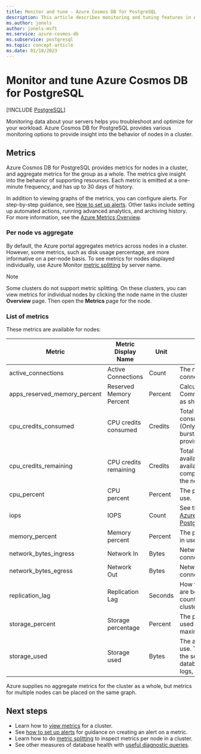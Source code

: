 ```yaml
---
title: Monitor and tune - Azure Cosmos DB for PostgreSQL
description: This article describes monitoring and tuning features in Azure Cosmos DB for PostgreSQL
ms.author: jonels
author: jonels-msft
ms.service: azure-cosmos-db
ms.subservice: postgresql
ms.topic: concept-article
ms.date: 01/18/2023
---
```


# Monitor and tune Azure Cosmos DB for PostgreSQL

[!INCLUDE [PostgreSQL](../includes/appliesto-postgresql.md)]

Monitoring data about your servers helps you troubleshoot and optimize for your
workload. Azure Cosmos DB for PostgreSQL provides various monitoring options to provide
insight into the behavior of nodes in a cluster.

## Metrics

Azure Cosmos DB for PostgreSQL provides metrics for nodes in a cluster, and aggregate
metrics for the group as a whole. The metrics give insight into the behavior of
supporting resources. Each metric is emitted at a one-minute frequency, and has
up to 30 days of history.

In addition to viewing graphs of the metrics, you can configure alerts. For
step-by-step guidance, see [How to set up
alerts](howto-alert-on-metric.md).  Other tasks include setting up
automated actions, running advanced analytics, and archiving history. For more
information, see the [Azure Metrics
Overview](/azure/azure-monitor/data-platform).

### Per node vs aggregate

By default, the Azure portal aggregates metrics across nodes
in a cluster. However, some metrics, such as disk usage percentage, are
more informative on a per-node basis. To see metrics for nodes displayed
individually, use Azure Monitor [metric
splitting](howto-monitoring.md#view-metrics-per-node) by server
name.

> [!NOTE]
>
> Some clusters do not support metric splitting. On
> these clusters, you can view metrics for individual nodes by clicking
> the node name in the cluster **Overview** page. Then open the
> **Metrics** page for the node.

### List of metrics

These metrics are available for nodes:

|Metric|Metric Display Name|Unit|Description|
|---|---|---|---|
|active_connections|Active Connections|Count|The number of active connections to the server.|
|apps_reserved_memory_percent|Reserved Memory Percent|Percent|Calculated from the ratio of Committed_AS/CommitLimit as shown in /proc/meminfo.|
|cpu_credits_consumed|CPU credits consumed|Credits|Total number of credits consumed by the node. (Only available when burstable compute is provisioned on the node.)|
|cpu_credits_remaining|CPU credits remaining|Credits|Total number of credits available to burst. (Only available when burstable compute is provisioned on the node.)|
|cpu_percent|CPU percent|Percent|The percentage of CPU in use.|
|iops|IOPS|Count|See the [IOPS definition](/azure/virtual-machines/premium-storage-performance#iops) and [Azure Cosmos DB for PostgreSQL throughput](resources-compute.md)|
|memory_percent|Memory percent|Percent|The percentage of memory in use.|
|network_bytes_ingress|Network In|Bytes|Network In across active connections.|
|network_bytes_egress|Network Out|Bytes|Network Out across active connections.|
|replication_lag|Replication Lag|Seconds|How far read replica nodes are behind their counterparts in the primary cluster.|
|storage_percent|Storage percentage|Percent|The percentage of storage used out of the server's maximum.|
|storage_used|Storage used|Bytes|The amount of storage in use. The storage used by the service may include the database files, transaction logs, and the server logs.|

Azure supplies no aggregate metrics for the cluster as a whole, but metrics for
multiple nodes can be placed on the same graph.

## Next steps

- Learn how to [view metrics](howto-monitoring.md) for a
  cluster.
- See [how to set up alerts](howto-alert-on-metric.md) for guidance
  on creating an alert on a metric.
- Learn how to do [metric
  splitting](/azure/azure-monitor/essentials/metrics-charts#metric-splitting) to
  inspect metrics per node in a cluster.
- See other measures of database health with [useful diagnostic queries](howto-useful-diagnostic-queries.md).
